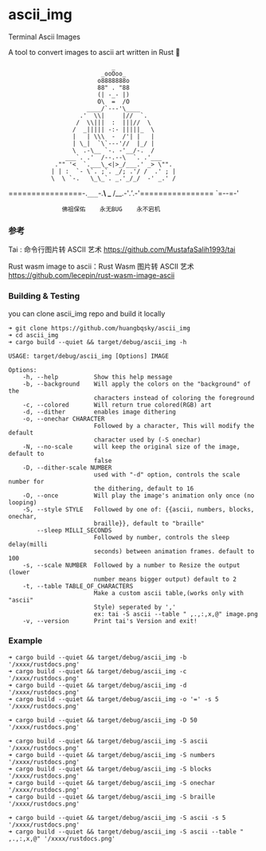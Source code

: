 # ascii_img

Terminal Ascii Images

A tool to convert images to ascii art written in Rust 🦀

                                 _
                              _ooOoo_
                             o8888888o
                             88" . "88
                             (| -_- |)
                             O\  =  /O
                          ____/`---'\____
                        .'  \\|     |//  `.
                       /  \\|||  :  |||//  \
                      /  _||||| -:- |||||_  \
                      |   | \\\  -  /'| |   |
                      | \_|  `\`---'//  |_/ |
                      \  .-\__ `-. -'__/-.  /
                    ___`. .'  /--.--\  `. .'___
                 ."" '<  `.___\_<|>_/___.' _> \"".
                | | :  `- \`. ;`. _/; .'/ /  .' ; |    
                \  \ `-.   \_\_`. _.'_/_/  -' _.' /
  ================-.`___`-.__\ \___  /__.-'_.'_.-'================
                              `=--=-'                  

                   佛祖保佑    永无BUG    永不宕机




### 参考

Tai : 命令行图片转 ASCII 艺术 https://github.com/MustafaSalih1993/tai

Rust wasm image to ascii：Rust Wasm 图片转 ASCII 艺术 https://github.com/lecepin/rust-wasm-image-ascii


### Building & Testing

you can clone ascii_img repo and build it locally

```
➜ git clone https://github.com/huangbqsky/ascii_img
➜ cd ascii_img
➜ cargo build --quiet && target/debug/ascii_img -h  
                                   
USAGE: target/debug/ascii_img [Options] IMAGE

Options:
    -h, --help          Show this help message
    -b, --background    Will apply the colors on the "background" of the
                        characters instead of coloring the foreground
    -c, --colored       Will return true colored(RGB) art
    -d, --dither        enables image dithering
    -o, --onechar CHARACTER
                        Followed by a character, This will modify the default
                        character used by (-S onechar)
    -N, --no-scale      will keep the original size of the image, default to
                        false
    -D, --dither-scale NUMBER
                        used with "-d" option, controls the scale number for
                        the dithering, default to 16
    -O, --once          Will play the image's animation only once (no looping)
    -S, --style STYLE   Followed by one of: {{ascii, numbers, blocks, onechar,
                        braille}}, default to "braille"
        --sleep MILLI_SECONDS
                        Followed by number, controls the sleep delay(milli
                        seconds) between animation frames. default to 100
    -s, --scale NUMBER  Followed by a number to Resize the output (lower
                        number means bigger output) default to 2
    -t, --table TABLE_OF_CHARACTERS
                        Make a custom ascii table,(works only with "ascii"
                        Style) seperated by ','
                        ex: tai -S ascii --table " ,.,:,x,@" image.png
    -v, --version       Print tai's Version and exit!
```

### Example

```
➜ cargo build --quiet && target/debug/ascii_img -b '/xxxx/rustdocs.png'
➜ cargo build --quiet && target/debug/ascii_img -c '/xxxx/rustdocs.png'
➜ cargo build --quiet && target/debug/ascii_img -d '/xxxx/rustdocs.png'
➜ cargo build --quiet && target/debug/ascii_img -o '=' -s 5 '/xxxx/rustdocs.png' 

➜ cargo build --quiet && target/debug/ascii_img -D 50 '/xxxx/rustdocs.png' 

➜ cargo build --quiet && target/debug/ascii_img -S ascii '/xxxx/rustdocs.png'
➜ cargo build --quiet && target/debug/ascii_img -S numbers '/xxxx/rustdocs.png'
➜ cargo build --quiet && target/debug/ascii_img -S blocks '/xxxx/rustdocs.png'
➜ cargo build --quiet && target/debug/ascii_img -S onechar '/xxxx/rustdocs.png'
➜ cargo build --quiet && target/debug/ascii_img -S braille '/xxxx/rustdocs.png'

➜ cargo build --quiet && target/debug/ascii_img -S ascii -s 5 '/xxxx/rustdocs.png'
➜ cargo build --quiet && target/debug/ascii_img -S ascii --table " ,.,:,x,@" '/xxxx/rustdocs.png' 

```
